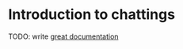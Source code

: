 # Introduction to chattings

TODO: write [great documentation](http://jacobian.org/writing/what-to-write/)
